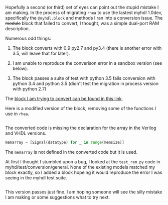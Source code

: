 
Hopefully a second (or third) set of eyes can point out the stupid 
mistake I am making.  In the process of migrating `rhea` to use the
lastest myhdl 1.0dev, specifically the `@myhdl.block` and methods I 
ran into a conversion issue.  The ~~module~~ block that failed to 
convert, I thought, was a simple dual-port RAM description.

Numerous odd things:

   1. The block converts with 0.9 py2.7 and py3.4 (there is another
      error with 3.5, will leave that for later).

   2. I am unable to reproduce the converison error in a sandbox 
      version (see below).

   3. The block passes a suite of test with python 3.5 fails 
      conversion with python 3.4 and python 3.5 (didn't test the
      migration in process version with python 2.7)

The [block I am trying to convert can be found in this link]().

Here is a modified version of the block, removing some of the 
functions I use in `rhea`.

<!-- fifo_mem -->
```python
```

The converted code is missing the declaration for the array in the 
Verilog and VHDL versions.

```python
memarray = [Signal(datatype) for _ in range(memsize)]
```

The `memarray` is not defined in the converted code but it is used.

At first I thought I stumbled upon a bug, I looked at the `test_ram.py`
code in myhd/test/conversion/general.  None of the existing models 
matched my block exactly, so I added a block hopeing it would reproduce
the error I was seeing in the myhdl test suite.

<!-- mode_mem -->
```python
```

This version passes just fine.  I am hoping someone will see the 
silly mistake I am making or some suggestions what to try next.
